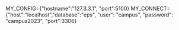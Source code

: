 MY_CONFIG={"hostname":"127.3.3.1", "port":5100}
MY_CONNECT={"host":"localhost","database":"eps", "user": "campus", "password": "campus2023", "port":3306} 
